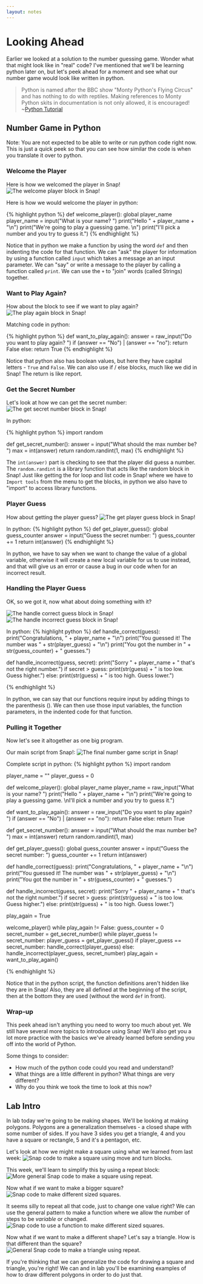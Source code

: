 ```yaml
---
layout: notes
---
```

# Looking Ahead
Earlier we looked at a solution to the number guessing game.  Wonder what that might look like in "real" code?  I've mentioned that we'll be learning python later on, but let's peek ahead for a moment and see what our number game would look like written in python.

<blockquote>
Python is named after the BBC show "Monty Python's Flying Circus" and has nothing to do with reptiles. Making references to Monty Python skits in documentation is not only allowed, it is encouraged!
~<a href="https://docs.python.org/2.7/tutorial/index.html">Python Tutorial</a>
</blockquote>


## Number Game in Python
Note:  You are not expected to be able to write or run python code right now.  This is just a quick peek so that you can see how similar the code is when you translate it over to python.


### Welcome the Player
Here is how we welcomed the player in Snap!
<img src="../assets/images/number-guessing/welcome-player.png" alt="The welcome player block in Snap!">

Here is how we would welcome the player in python:

{% highlight python %}
def welcome_player():
    global player_name
    player_name = input("What is your name? ")
    print("Hello " + player_name + "\n")
    print("We're going to play a guessing game. \n")
    print("I'll pick a number and you try to guess it.")
{% endhighlight %}

Notice that in python we make a function by using the word `def` and then indenting the code for that function.  We can "ask" the player for information by using a function called `input` which takes a message an an input parameter.  We can "say" or write a message to the player by calling a function called `print`.  We can use the `+` to "join" words (called Strings) together.


### Want to Play Again?
How about the block to see if we want to play again?
<img src="../assets/images/number-guessing/play-again.png" alt="The play again block in Snap!">

Matching code in python:

{% highlight python %}
def want_to_play_again():
    answer = raw_input("Do you want to play again? ")
    if (answer == "No") | (answer == "no"):
        return False
    else:
        return True
{% endhighlight %}

Notice that python also has boolean values, but here they have capital letters - `True` and `False`.  We can also use if / else blocks, much like we did in Snap!  The return is like report.

### Get the Secret Number
Let's look at how we can get the secret number:
<img src="../assets/images/number-guessing/get-secret.png" alt="The get secret number block in Snap!">

In python:

{% highlight python %}
import random

def get_secret_number():
    answer = input("What should the max number be? ")
    max = int(answer)
    return random.randint(1, max)
{% endhighlight %}

The `int(answer)` part is checking to see that the player did guess a number.  The `random.randint` is a library function that acts like the random block in Snap!  Just like getting the for loop and list code in Snap! where we have to `Import tools` from the menu to get the blocks, in python we also have to "import" to access library functions.

### Player Guess
How about getting the player guess?
<img src="../assets/images/number-guessing/get-guess.png" alt="The get player guess block in Snap!">

In python:
{% highlight python %}
def get_player_guess():
    global guess_counter
    answer = input("Guess the secret number: ")
    guess_counter += 1
    return int(answer)
{% endhighlight %}

In python, we have to say when we want to change the value of a global variable, otherwise it will create a new local variable for us to use instead, and that will give us an error or cause a bug in our code when for an incorrect result.

### Handling the Player Guess
OK, so we got it, now what about doing something with it?

<img src="../assets/images/number-guessing/handle-correct.png" alt="The handle correct guess block in Snap!">

<img src="../assets/images/number-guessing/handle-incorrect.png" alt="The handle incorrect guess block in Snap!">

In python:
{% highlight python %}
def handle_correct(guess):
    print("Congratulations, " + player_name + "\n")
    print("You guessed it! The number was " + str(player_guess) + "\n")
    print("You got the number in " + str(guess_counter) + " guesses.")

def handle_incorrect(guess, secret):
    print("Sorry " + player_name + " that's not the right number.")
    if secret > guess:
        print(str(guess) + " is too low. Guess higher.")
    else:
        print(str(guess) + " is too high. Guess lower.")

{% endhighlight %}

In python, we can say that our functions require input by adding things to the parenthesis ().  We can then use those input variables, the function parameters, in the indented code for that function.

### Pulling it Together
Now let's see it altogether as one big program.

Our main script from Snap!:
<img src="../assets/images/number-guessing/main-script.png" alt="The final number game script in Snap!">  

Complete script in python:
{% highlight python %}
import random


player_name = ""
player_guess = 0

def welcome_player():
    global player_name
    player_name = raw_input("What is your name? ")
    print("Hello " + player_name + "\n")
    print("We're going to play a guessing game. \nI'll pick a number and you try to guess it.")

def want_to_play_again():
    answer = raw_input("Do you want to play again? ")
    if (answer == "No") | (answer == "no"):
        return False
    else:
        return True

def get_secret_number():
    answer = input("What should the max number be? ")
    max = int(answer)
    return random.randint(1, max)

def get_player_guess():
    global guess_counter
    answer = input("Guess the secret number: ")
    guess_counter += 1
    return int(answer)

def handle_correct(guess):
    print("Congratulations, " + player_name + "\n")
    print("You guessed it! The number was " + str(player_guess) + "\n")
    print("You got the number in " + str(guess_counter) + " guesses.")

def handle_incorrect(guess, secret):
    print("Sorry " + player_name + " that's not the right number.")
    if secret > guess:
        print(str(guess) + " is too low. Guess higher.")
    else:
        print(str(guess) + " is too high. Guess lower.")


play_again = True

welcome_player()
while play_again != False:
    guess_counter = 0
    secret_number = get_secret_number()
    while player_guess != secret_number:
        player_guess = get_player_guess()
        if player_guess == secret_number:
            handle_correct(player_guess)
        else:
            handle_incorrect(player_guess, secret_number)
    play_again = want_to_play_again()

{% endhighlight %}

Notice that in the python script, the function definitions aren't hidden like they are in Snap!  Also, they are all defined at the beginning of the script, then at the bottom they are used (without the word `def` in front).

### Wrap-up
This peek ahead isn't anything you need to worry too much about yet.  We still have several more topics to introduce using Snap! We'll also get you a lot more practice with the basics we've already learned before sending you off into the world of Python.

Some things to consider:

- How much of the python code could you read and understand?
- What things are a little different in python?  What things are very different?
- Why do you think we took the time to look at this now?


## Lab Intro
In lab today we're going to be making shapes.  We'll be looking at making polygons.  Polygons are a generalization themselves - a closed shape with some number of sides.  If you have 3 sides you get a triangle, 4 and you have a square or rectangle, 5 and it's a pentagon, etc.  

Let's look at how we might make a square using what we learned from last week:
<img src="../assets/images/snap-square.png" alt="Snap code to make a square using move and turn blocks.">

This week, we'll learn to simplify this by using a repeat block:
<img src="../assets/images/snap-square-repeat.png" alt="More general Snap code to make a square using repeat.">

Now what if we want to make a bigger square?
<img src="../assets/images/snap-many-squares.png" alt="Snap code to make different sized squares.">

It seems silly to repeat all that code, just to change one value right?  We can use the general pattern to make a function where we allow the number of steps to be *variable* or changed.
<img src="../assets/images/snap-square-block.png" alt="Snap code to use a function to make different sized squares.">

Now what if we want to make a different shape?  Let's say a triangle.  How is that different than the square?
<img src="../assets/images/snap-triangle-repeat.png" alt="General Snap code to make a triangle using repeat.">

If you're thinking that we can generalize the code for drawing a square and triangle, you're right!  We can and in lab you'll be examining examples of how to draw different polygons in order to do just that.  
